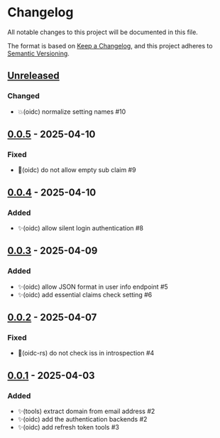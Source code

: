 # Changelog

All notable changes to this project will be documented in this file.

The format is based on [Keep a Changelog](https://keepachangelog.com/en/1.0.0),
and this project adheres to
[Semantic Versioning](https://semver.org/spec/v2.0.0.html).

## [Unreleased]

### Changed

- 💥(oidc) normalize setting names #10

## [0.0.5] - 2025-04-10

### Fixed

- 🐛(oidc) do not allow empty sub claim #9

## [0.0.4] - 2025-04-10

### Added

- ✨(oidc) allow silent login authentication #8

## [0.0.3] - 2025-04-09

### Added

- ✨(oidc) allow JSON format in user info endpoint #5
- ✨(oidc) add essential claims check setting #6

## [0.0.2] - 2025-04-07

### Fixed

- 🐛(oidc-rs) do not check iss in introspection #4

## [0.0.1] - 2025-04-03

### Added

- ✨(tools) extract domain from email address #2
- ✨(oidc) add the authentication backends #2
- ✨(oidc) add refresh token tools #3

[unreleased]: https://github.com/suitenumerique/django-lasuite/compare/v0.0.5...main
[0.0.5]: https://github.com/suitenumerique/django-lasuite/releases/v0.0.5
[0.0.4]: https://github.com/suitenumerique/django-lasuite/releases/v0.0.4
[0.0.3]: https://github.com/suitenumerique/django-lasuite/releases/v0.0.3
[0.0.2]: https://github.com/suitenumerique/django-lasuite/releases/v0.0.2
[0.0.1]: https://github.com/suitenumerique/django-lasuite/releases/v0.0.1
